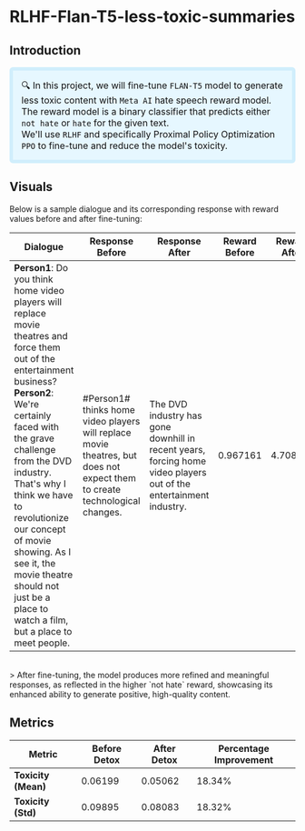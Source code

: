 # RLHF-Flan-T5-less-toxic-summaries

## Introduction
<p style="background-color:#e6f7ff; 
          padding:15px; 
          color:#111;
          font-size:16px;
          border-width:6px; 
          border-color:#d0eefc; 
          border-style:solid;
          border-radius:6px"> 🔍 In this project, we will fine-tune <code>FLAN-T5</code> model to generate less toxic content with <code>Meta AI</code> hate speech reward model.</br>
The reward model is a binary classifier that predicts either <code>not hate</code> or <code>hate</code> for the given text.</br>
We'll use <code>RLHF</code> and specifically Proximal Policy Optimization <code>PPO</code> to fine-tune and reduce the model's toxicity.
</p>

## Visuals
Below is a sample dialogue and its corresponding response with reward values before and after fine-tuning:

| Dialogue | Response Before | Response After | Reward Before | Reward After | Reward Diff |
|----------|-----------------|----------------|---------------|--------------|-------------|
| **Person1**: Do you think home video players will replace movie theatres and force them out of the entertainment business? <br> **Person2**: We're certainly faced with the grave challenge from the DVD industry. That's why I think we have to revolutionize our concept of movie showing. As I see it, the movie theatre should not just be a place to watch a film, but a place to meet people. | #Person1# thinks home video players will replace movie theatres, but does not expect them to create technological changes. | The DVD industry has gone downhill in recent years, forcing home video players out of the entertainment industry. | 0.967161 | 4.708010 | 3.740849 |
</br>
   > After fine-tuning, the model produces more refined and meaningful responses, as reflected in the higher `not hate` reward, showcasing its enhanced ability to generate positive, high-quality content.

</br>

## Metrics
| Metric | Before Detox | After Detox | Percentage Improvement |
|--------|--------------|-------------|------------------------|
| **Toxicity (Mean)** | 0.06199 | 0.05062 | 18.34% |
| **Toxicity (Std)**  | 0.09895 | 0.08083 | 18.32% |



